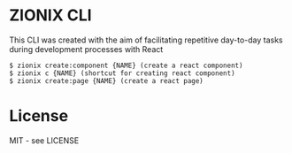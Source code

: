 # ZIONIX CLI

This CLI was created with the aim of facilitating repetitive day-to-day tasks during development processes with React

```shell
$ zionix create:component {NAME} (create a react component)
$ zionix c {NAME} (shortcut for creating react component)
$ zionix create:page {NAME} (create a react page)
```

# License

MIT - see LICENSE
